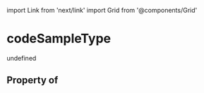 import Link from 'next/link'
import Grid from '@components/Grid'

# codeSampleType

undefined

## Property of



